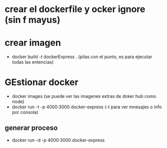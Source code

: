# crear el dockerfile y ocker ignore  (sin f mayus)

# crear imagen
- docker build -t dockerExpress .        (pilas con el punto, es para ejecutar todas las entencias)

# GEstionar docker
- docker images (se puede ver las imagenes extras de doker hub como node)
- docker run -t -p 4000:3000 docker-express  (-t para ver mnesajes o info por consola)

## generar proceso 
- docker run -d -p 4000:3000 docker-express 
